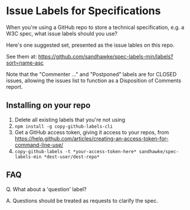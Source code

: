 # Issue Labels for Specifications

When you're using a GitHub repo to store a technical specification, e.g. a W3C spec, what issue labels should you use?

Here's one suggested set, presented as the issue lables on this repo.

See them at: https://github.com/sandhawke/spec-labels-min/labels?sort=name-asc

Note that the "Commenter ..." and "Postponed" labels are for CLOSED issues, allowing the issues list to function as a Disposition of Comments report.


## Installing on your repo

1.  Delete all existing labels that you're not using
2.  `npm install -g copy-github-labels-cli`
3.  Get a GitHub access token, giving it access to your repos, from https://help.github.com/articles/creating-an-access-token-for-command-line-use/
4. `copy-github-labels -t *your-access-token-here* sandhawke/spec-labels-min *dest-user/dest-repo*`

## FAQ

Q. What about a 'question' label?

A. Questions should be treated as requests to clarify the spec.
